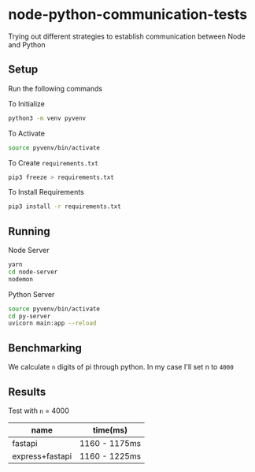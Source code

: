 # node-python-communication-tests

Trying out different strategies to establish communication between Node and Python

## Setup

Run the following commands

To Initialize

```bash
python3 -m venv pyvenv
```

To Activate

```bash
source pyvenv/bin/activate
```

To Create `requirements.txt`

```bash
pip3 freeze > requirements.txt
```

To Install Requirements

```bash
pip3 install -r requirements.txt
```

## Running

Node Server

```bash
yarn
cd node-server
nodemon
```

Python Server

```bash
source pyvenv/bin/activate
cd py-server
uvicorn main:app --reload
```

## Benchmarking

We calculate `n` digits of pi through python. In my case I'll set n to `4000`

## Results

Test with `n` = 4000

| name            | time(ms)   |
| --------------- | ---------- |
| fastapi         | 1160 - 1175ms |
| express+fastapi | 1160 - 1225ms   |
